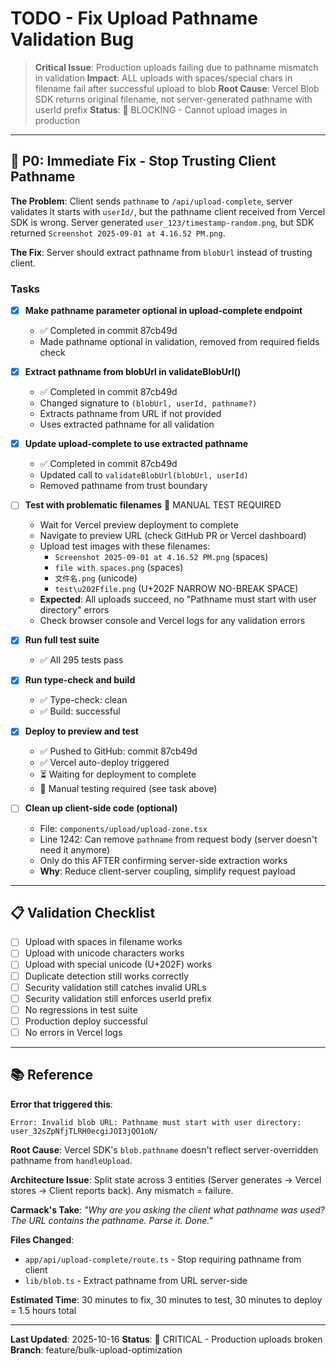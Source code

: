 # TODO - Fix Upload Pathname Validation Bug

> **Critical Issue**: Production uploads failing due to pathname mismatch in validation
> **Impact**: ALL uploads with spaces/special chars in filename fail after successful upload to blob
> **Root Cause**: Vercel Blob SDK returns original filename, not server-generated pathname with userId prefix
> **Status**: 🔴 BLOCKING - Cannot upload images in production

---

## 🔴 P0: Immediate Fix - Stop Trusting Client Pathname

**The Problem**: Client sends `pathname` to `/api/upload-complete`, server validates it starts with `userId/`, but the pathname client received from Vercel SDK is wrong. Server generated `user_123/timestamp-random.png`, but SDK returned `Screenshot 2025-09-01 at 4.16.52 PM.png`.

**The Fix**: Server should extract pathname from `blobUrl` instead of trusting client.

### Tasks

- [x] **Make pathname parameter optional in upload-complete endpoint**
  - ✅ Completed in commit 87cb49d
  - Made pathname optional in validation, removed from required fields check

- [x] **Extract pathname from blobUrl in validateBlobUrl()**
  - ✅ Completed in commit 87cb49d
  - Changed signature to `(blobUrl, userId, pathname?)`
  - Extracts pathname from URL if not provided
  - Uses extracted pathname for all validation

- [x] **Update upload-complete to use extracted pathname**
  - ✅ Completed in commit 87cb49d
  - Updated call to `validateBlobUrl(blobUrl, userId)`
  - Removed pathname from trust boundary

- [ ] **Test with problematic filenames** 🧪 MANUAL TEST REQUIRED
  - Wait for Vercel preview deployment to complete
  - Navigate to preview URL (check GitHub PR or Vercel dashboard)
  - Upload test images with these filenames:
    - `Screenshot 2025-09-01 at 4.16.52 PM.png` (spaces)
    - `file with spaces.png` (spaces)
    - `文件名.png` (unicode)
    - `test\u202Ffile.png` (U+202F NARROW NO-BREAK SPACE)
  - **Expected**: All uploads succeed, no "Pathname must start with user directory" errors
  - Check browser console and Vercel logs for any validation errors

- [x] **Run full test suite**
  - ✅ All 295 tests pass

- [x] **Run type-check and build**
  - ✅ Type-check: clean
  - ✅ Build: successful

- [x] **Deploy to preview and test**
  - ✅ Pushed to GitHub: commit 87cb49d
  - ✅ Vercel auto-deploy triggered
  - ⏳ Waiting for deployment to complete
  - 🧪 Manual testing required (see task above)

- [ ] **Clean up client-side code (optional)**
  - File: `components/upload/upload-zone.tsx`
  - Line 1242: Can remove `pathname` from request body (server doesn't need it anymore)
  - Only do this AFTER confirming server-side extraction works
  - **Why**: Reduce client-server coupling, simplify request payload

---

## 📋 Validation Checklist

- [ ] Upload with spaces in filename works
- [ ] Upload with unicode characters works
- [ ] Upload with special unicode (U+202F) works
- [ ] Duplicate detection still works correctly
- [ ] Security validation still catches invalid URLs
- [ ] Security validation still enforces userId prefix
- [ ] No regressions in test suite
- [ ] Production deploy successful
- [ ] No errors in Vercel logs

---

## 📚 Reference

**Error that triggered this**:
```
Error: Invalid blob URL: Pathname must start with user directory: user_32sZpNfjTLRH0ecgiJOI3jQO1oN/
```

**Root Cause**: Vercel SDK's `blob.pathname` doesn't reflect server-overridden pathname from `handleUpload`.

**Architecture Issue**: Split state across 3 entities (Server generates → Vercel stores → Client reports back). Any mismatch = failure.

**Carmack's Take**: *"Why are you asking the client what pathname was used? The URL contains the pathname. Parse it. Done."*

**Files Changed**:
- `app/api/upload-complete/route.ts` - Stop requiring pathname from client
- `lib/blob.ts` - Extract pathname from URL server-side

**Estimated Time**: 30 minutes to fix, 30 minutes to test, 30 minutes to deploy = 1.5 hours total

---

**Last Updated**: 2025-10-16
**Status**: 🔴 CRITICAL - Production uploads broken
**Branch**: feature/bulk-upload-optimization
